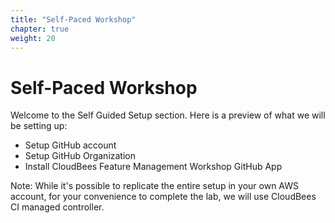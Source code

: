 ```yaml
---
title: "Self-Paced Workshop"
chapter: true
weight: 20
---
```


# Self-Paced Workshop

Welcome to the Self Guided Setup section. Here is a preview of what we will be setting up:

* Setup GitHub account
* Setup GitHub Organization
* Install CloudBees Feature Management Workshop GitHub App

Note: While it's possible to replicate the entire setup in your own AWS account, for your convenience to complete the lab, we will use CloudBees CI managed controller.